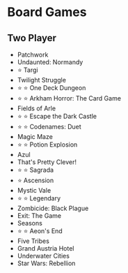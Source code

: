 # Board Games

## Two Player
- Patchwork
- Undaunted: Normandy
- ⭐️ Targi
- Twilight Struggle
- ⭐️ ⭐️ One Deck Dungeon
- ⭐️ ⭐️ Arkham Horror: The Card Game
- Fields of Arle
- ⭐️ ⭐️ Escape the Dark Castle
- ⭐️ ⭐️ Codenames: Duet
- Magic Maze
- ⭐️ ⭐️ Potion Explosion
- Azul
- That's Pretty Clever!
- ⭐️ ⭐️ Sagrada
- ⭐️ Ascension
- Mystic Vale
- ⭐️ ⭐️ Legendary
- Zombicide: Black Plague
- Exit: The Game
- Seasons
- ⭐️ ⭐️ Aeon's End
- Five Tribes
- Grand Austria Hotel
- Underwater Cities
- Star Wars: Rebellion